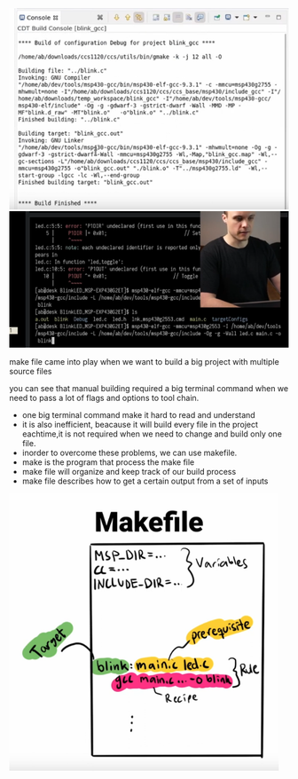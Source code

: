 
<img src=img/buildcommand1.png>

<img src= img/buildcommand2.png>

make file came into play when we want to build a big project with multiple source files

you can see that manual building required a big terminal command when we need to pass a lot of flags and options to tool chain.

* one big terminal command make it hard to read and understand
* it is also inefficient, beacause it will build every file in the project eachtime,it is not required when we need to change and build only one file.
* inorder to overcome these problems, we can use makefile.
* make is the program that process the make file
* make file will organize and keep track of our build process
* make file describes how to get a certain output from a set of inputs

<img src="img/makefile.png" height=500>